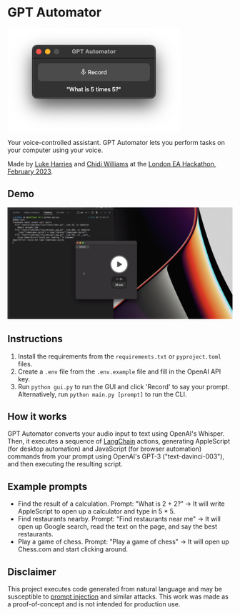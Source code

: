 # GPT Automator

![App](assets/app.png)

Your voice-controlled assistant. GPT Automator lets you perform tasks on your computer using your voice.

Made by [Luke Harries](https://harries.co/) and [Chidi Williams](https://chidiwilliams.com/) at
the [London EA Hackathon, February 2023](https://forum.effectivealtruism.org/events/gTSwA8RoGidjpLnf6/london-ea-hackathon).

## Demo

[![Demo](./demo.png)](https://www.loom.com/share/9a1bda3d62d8440e9193a79ff10dd291)

## Instructions

1. Install the requirements from the `requirements.txt` or `pyproject.toml` files.
2. Create a `.env` file from the `.env.example` file and fill in the OpenAI API key.
2. Run `python gui.py` to run the GUI and click 'Record' to say your prompt. Alternatively,
   run `python main.py [prompt]`
   to run the CLI.

## How it works

GPT Automator converts your audio input to text using OpenAI's Whisper. Then, it executes a sequence
of [LangChain](https://github.com/hwchase17/langchain) actions, generating AppleScript (for desktop automation) and
JavaScript (for browser automation) commands from your prompt using OpenAI's GPT-3 ("text-davinci-003"),
and then executing the resulting script.

## Example prompts

* Find the result of a calculation. Prompt: "What is 2 + 2?" -> It will write AppleScript to open up a calculator and type in 5 * 5.
* Find restaurants nearby. Prompt: "Find restaurants near me" -> It will open up Google search, read the text on the page, and say the best restaurants.
* Play a game of chess. Prompt: "Play a game of chess" -> It will open up Chess.com and start clicking around.

## Disclaimer

This project executes code generated from natural language and may be susceptible
to [prompt injection](https://en.wikipedia.org/wiki/Prompt_engineering#Prompt_injection) and similar
attacks. This work was made as a proof-of-concept and is not intended for production use.
